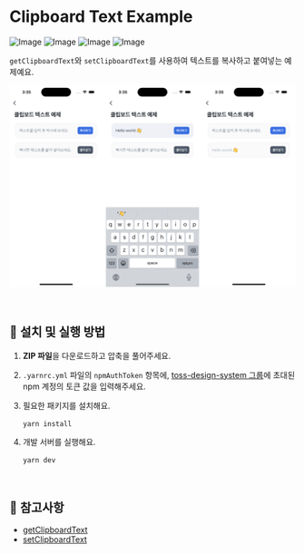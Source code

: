 # Clipboard Text Example

![Image](https://github.com/user-attachments/assets/e3e87c6f-75f1-4ad8-9c0f-1a4a13666f9f)
![Image](https://github.com/user-attachments/assets/de8efa61-1879-4916-8373-3537e63312fe)
![Image](https://github.com/user-attachments/assets/62eb3e4d-a6e1-493e-b76e-69bad926c2d8)
![Image](https://github.com/user-attachments/assets/5af3b63b-bda7-4ddb-9ae9-8c90fe747baf)

`getClipboardText`와 `setClipboardText`를 사용하여 텍스트를 복사하고 붙여넣는 예제예요.

![with-clipboard-text-example-image](../assets/with-clipboard-text-example-image.png)

<br />

## 🚀 설치 및 실행 방법

1. **ZIP 파일**을 다운로드하고 압축을 풀어주세요.

2. `.yarnrc.yml` 파일의 `npmAuthToken` 항목에, [toss-design-system 그룹](https://tossmini-docs.toss.im/tds-react-native/setup-npm/)에 초대된 npm 계정의 토큰 값을 입력해주세요.

3. 필요한 패키지를 설치해요.

   ```
   yarn install
   ```

4. 개발 서버를 실행해요.

   ```
   yarn dev
   ```

<br />

## 📌 참고사항

- [getClipboardText](https://developers-apps-in-toss.toss.im/bedrock/reference/framework/%ED%81%B4%EB%A6%BD%EB%B3%B4%EB%93%9C/getClipboardText.html)
- [setClipboardText](https://developers-apps-in-toss.toss.im/bedrock/reference/framework/%ED%81%B4%EB%A6%BD%EB%B3%B4%EB%93%9C/setClipboardText.html)
